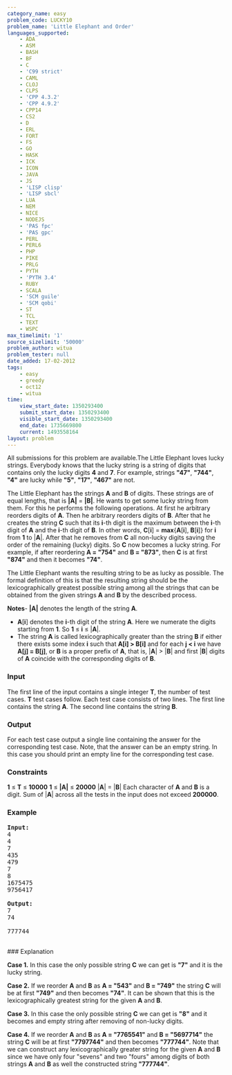 ```yaml
---
category_name: easy
problem_code: LUCKY10
problem_name: 'Little Elephant and Order'
languages_supported:
    - ADA
    - ASM
    - BASH
    - BF
    - C
    - 'C99 strict'
    - CAML
    - CLOJ
    - CLPS
    - 'CPP 4.3.2'
    - 'CPP 4.9.2'
    - CPP14
    - CS2
    - D
    - ERL
    - FORT
    - FS
    - GO
    - HASK
    - ICK
    - ICON
    - JAVA
    - JS
    - 'LISP clisp'
    - 'LISP sbcl'
    - LUA
    - NEM
    - NICE
    - NODEJS
    - 'PAS fpc'
    - 'PAS gpc'
    - PERL
    - PERL6
    - PHP
    - PIKE
    - PRLG
    - PYTH
    - 'PYTH 3.4'
    - RUBY
    - SCALA
    - 'SCM guile'
    - 'SCM qobi'
    - ST
    - TCL
    - TEXT
    - WSPC
max_timelimit: '1'
source_sizelimit: '50000'
problem_author: witua
problem_tester: null
date_added: 17-02-2012
tags:
    - easy
    - greedy
    - oct12
    - witua
time:
    view_start_date: 1350293400
    submit_start_date: 1350293400
    visible_start_date: 1350293400
    end_date: 1735669800
    current: 1493558164
layout: problem
---
```

All submissions for this problem are available.The Little Elephant loves lucky strings. Everybody knows that the lucky string is a string of digits that contains only the lucky digits **4** and **7**. For example, strings **"47"**, **"744"**, **"4"** are lucky while **"5"**, **"17"**, **"467"** are not.

The Little Elephant has the strings **A** and **B** of digits. These strings are of equal lengths, that is **|A|** = **|B|**. He wants to get some lucky string from them. For this he performs the following operations. At first he arbitrary reorders digits of **A**. Then he arbitrary reorders digits of **B**. After that he creates the string **C** such that its **i**-th digit is the maximum between the **i**-th digit of **A** and the **i**-th digit of **B**. In other words, **C**\[**i**\] = **max**{**A**\[**i**\], **B**\[**i**\]} for **i** from **1** to |**A**|. After that he removes from **C** all non-lucky digits saving the order of the remaining (lucky) digits. So **C** now becomes a lucky string. For example, if after reordering **A = "754"** and **B = "873"**, then **C** is at first **"874"** and then it becomes **"74"**.

The Little Elephant wants the resulting string to be as lucky as possible. The formal definition of this is that the resulting string should be the lexicographically greatest possible string among all the strings that can be obtained from the given strings **A** and **B** by the described process.

**Notes**- **|A|** denotes the length of the string **A**.
- **A**\[**i**\] denotes the **i**-th digit of the string **A**. Here we numerate the digits starting from **1**. So **1** ≤ **i** ≤ |**A**|.
- The string **A** is called lexicographically greater than the string **B** if either there exists some index **i** such that **A\[i\] > B\[i\]** and for each **j < i** we have **A\[j\] = B\[j\]**, or **B** is a proper prefix of **A**, that is, |**A**| > |**B**| and first |**B**| digits of **A** coincide with the corresponding digits of **B**.

### Input

The first line of the input contains a single integer **T**, the number of test cases. **T** test cases follow. Each test case consists of two lines. The first line contains the string **A**. The second line contains the string **B**.

### Output

For each test case output a single line containing the answer for the corresponding test case. Note, that the answer can be an empty string. In this case you should print an empty line for the corresponding test case.

### Constraints

**1** ≤ **T** ≤ **10000**
**1** ≤ **|A|** ≤ **20000**
|**A**| = |**B**|
Each character of **A** and **B** is a digit.
Sum of |**A**| across all the tests in the input does not exceed **200000**.

### Example

<pre>
<b>Input:</b>
4
4
7
435
479
7
8
1675475
9756417

<b>Output:</b>
7
74

777744

</pre>### Explanation
**Case 1.** In this case the only possible string **C** we can get is **"7"** and it is the lucky string.

**Case 2.** If we reorder **A** and **B** as **A = "543"** and **B = "749"** the string **C** will be at first **"749"** and then becomes **"74"**. It can be shown that this is the lexicographically greatest string for the given **A** and **B**.

**Case 3.** In this case the only possible string **C** we can get is **"8"** and it becomes and empty string after removing of non-lucky digits.

**Case 4.** If we reorder **A** and **B** as **A = "7765541"** and **B = "5697714"** the string **C** will be at first **"7797744"** and then becomes **"777744"**. Note that we can construct any lexicographically greater string for the given **A** and **B** since we have only four "sevens" and two "fours" among digits of both strings **A** and **B** as well the constructed string **"777744"**.
